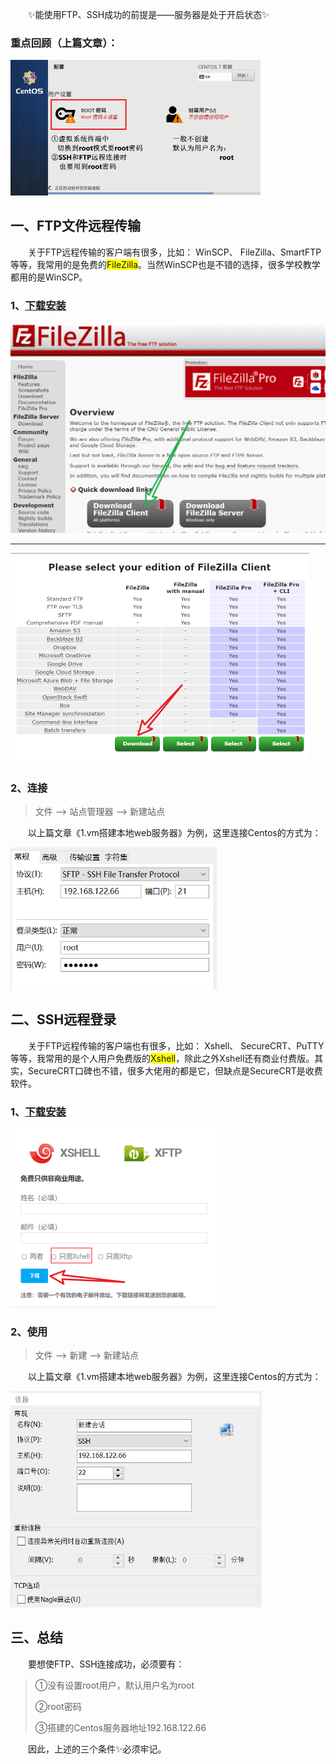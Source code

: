 &emsp;&emsp;✨能使用FTP、SSH成功的前提是——服务器是处于开启状态✨

### 重点回顾（上篇文章）：

<img src="2.FTP文件传输、SSH远程登录/image-20210922115331039.png" alt="image-20210922115331039" style="zoom:50%;" />



## 一、FTP文件远程传输

&emsp;&emsp;关于FTP远程传输的客户端有很多，比如： WinSCP、 FileZilla、SmartFTP等等，我常用的是免费的<span style="background-color: yellow;">FileZilla</span>。当然WinSCP也是不错的选择，很多学校教学都用的是WinSCP。

### 1、[下载安装](https://filezilla-project.org/) 

<img src="2.FTP文件传输、SSH远程登录/image-20210927215250419.png" alt="image-20210927215250419" style="zoom: 50%;" />

---

<img src="2.FTP文件传输、SSH远程登录/image-20210927220024569.png" alt="image-20210927220024569" style="zoom:50%;" />

### 2、连接

> 文件 ——> 站点管理器 ——> 新建站点

&emsp;&emsp;以上篇文章《1.vm搭建本地web服务器》为例，这里连接Centos的方式为：

<img src="2.FTP文件传输、SSH远程登录/image-20210927224705825.png" alt="image-20210927224705825" style="zoom:67%;" />

## 二、SSH远程登录

&emsp;&emsp;关于FTP远程传输的客户端也有很多，比如： Xshell、 SecureCRT、PuTTY等等，我常用的是个人用户免费版的<span style="background-color: yellow;">Xshell</span>，除此之外Xshell还有商业付费版。其实，SecureCRT口碑也不错，很多大佬用的都是它，但缺点是SecureCRT是收费软件。

### 1、[下载安装](https://www.netsarang.com/zh/free-for-home-school/)

<img src="2.FTP文件传输、SSH远程登录/image-20210927225354813.png" alt="image-20210927225354813" style="zoom: 50%;" />

### 2、使用

> 文件 ——> 新建 ——> 新建站点

&emsp;&emsp;以上篇文章《1.vm搭建本地web服务器》为例，这里连接Centos的方式为：

<img src="2.FTP文件传输、SSH远程登录/image-20210927225908390.png" alt="image-20210927225908390" style="zoom:67%;" />

## 三、总结

&emsp;&emsp;要想使FTP、SSH连接成功，必须要有：

> ①没有设置root用户，默认用户名为root
>
> ②root密码
>
> ③搭建的Centos服务器地址192.168.122.66

&emsp;&emsp;因此，上述的三个条件✨必须牢记。
